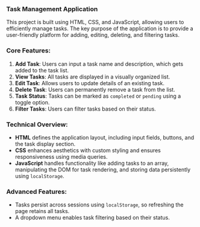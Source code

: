 ### Task Management Application
This project is built using HTML, CSS, and JavaScript, allowing users to efficiently manage tasks. The key purpose of the application is to provide a user-friendly platform for adding, editing, deleting, and filtering tasks.

### Core Features:
1. **Add Task**: Users can input a task name and description, which gets added to the task list.
2. **View Tasks**: All tasks are displayed in a visually organized list.
3. **Edit Task**: Allows users to update details of an existing task.
4. **Delete Task**: Users can permanently remove a task from the list.
5. **Task Status**: Tasks can be marked as `completed` or `pending` using a toggle option.
6. **Filter Tasks**: Users can filter tasks based on their status.

### Technical Overview:
- **HTML** defines the application layout, including input fields, buttons, and the task display section.
- **CSS** enhances aesthetics with custom styling and ensures responsiveness using media queries.
- **JavaScript** handles functionality like adding tasks to an array, manipulating the DOM for task rendering, and storing data persistently using `localStorage`.

### Advanced Features:
- Tasks persist across sessions using `localStorage`, so refreshing the page retains all tasks.
- A dropdown menu enables task filtering based on their status.
